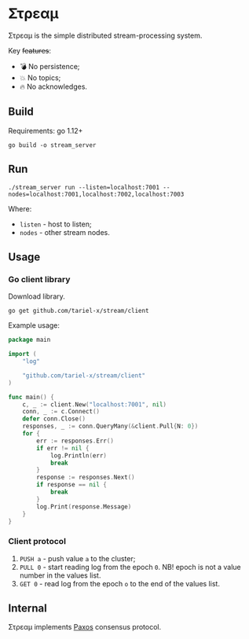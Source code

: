 # Στρεαμ

Στρεαμ is the simple distributed stream-processing system.

Key ~~features~~:

- :bomb: No persistence;
- :boom: No topics;
- :fire: No acknowledges.

## Build

Requirements: go 1.12+

`go build -o stream_server`

## Run

`./stream_server run --listen=localhost:7001 --nodes=localhost:7001,localhost:7002,localhost:7003`

Where:

- `listen` - host to listen;
- `nodes` - other stream nodes.

## Usage

### Go client library

Download library.

`go get github.com/tariel-x/stream/client`

Example usage:

```go
package main

import (
	"log"

	"github.com/tariel-x/stream/client"
)

func main() {
	c, _ := client.New("localhost:7001", nil)
	conn, _ := c.Connect()
	defer conn.Close()
	responses, _ := conn.QueryMany(&client.Pull{N: 0})
	for {
		err := responses.Err()
		if err != nil {
			log.Println(err)
			break
		}
		response := responses.Next()
		if response == nil {
			break
		}
		log.Print(response.Message)
	}
}

```

### Client protocol

1. `PUSH a` - push value `a` to the cluster;
2. `PULL 0` - start reading log from the epoch `0`. NB! epoch is not a value number in the values list.
3. `GET 0` - read log from the epoch `o` to the end of the values list.

## Internal

Στρεαμ implements [Paxos](https://www.microsoft.com/en-us/research/uploads/prod/2016/12/The-Part-Time-Parliament.pdf) consensus protocol.